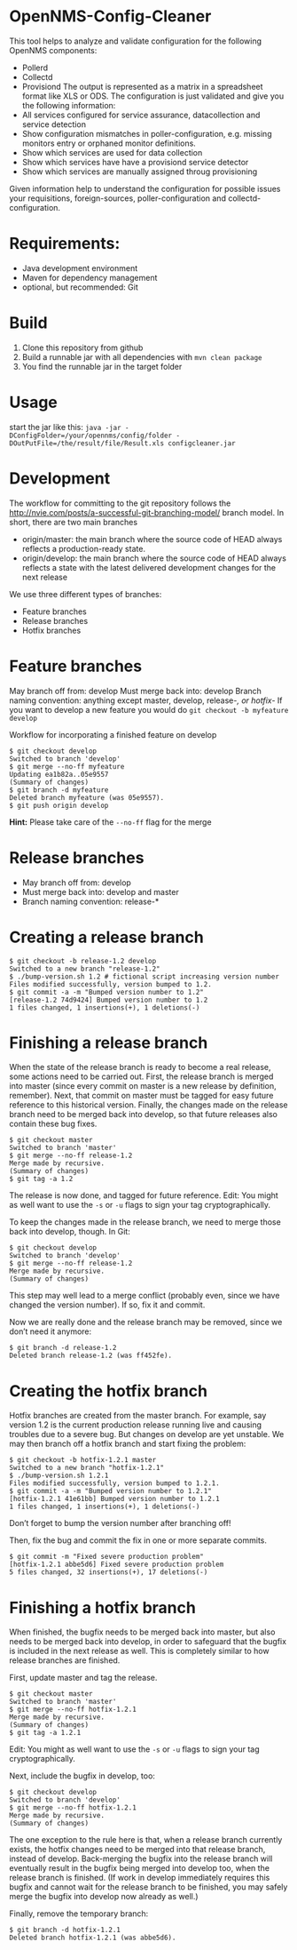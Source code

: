 OpenNMS-Config-Cleaner
======================

This tool helps to analyze and validate configuration for the following OpenNMS components:
- Pollerd
- Collectd
- Provisiond
The output is represented as a matrix in a spreadsheet format like XLS or ODS. The configuration is just validated and give you the following information:
- All services configured for service assurance, datacollection and service detection
- Show configuration mismatches in poller-configuration, e.g. missing monitors entry or orphaned monitor definitions.
- Show which services are used for data collection
- Show which services have have a provisiond service detector
- Show which services are manually assigned throug provisioning

Given information help to understand the configuration for possible issues your requisitions, foreign-sources, poller-configuration and collectd-configuration.

Requirements:
=============
- Java development environment
- Maven for dependency management
- optional, but recommended: Git

Build
=====
1. Clone this repository from github
2. Build a runnable jar with all dependencies with `mvn clean package`
3. You find the runnable jar in the target folder

Usage
=====
start the jar like this:
`java -jar -DConfigFolder=/your/opennms/config/folder -DOutPutFile=/the/result/file/Result.xls configcleaner.jar`

Development
===========
The workflow for committing to the git repository follows the http://nvie.com/posts/a-successful-git-branching-model/ branch model. In short, there are two main branches
- origin/master: the main branch where the source code of HEAD always reflects a production-ready state.
- origin/develop: the main branch where the source code of HEAD always reflects a state with the latest delivered development changes for the next release

We use three different types of branches:
- Feature branches
- Release branches
- Hotfix branches

Feature branches
================
May branch off from: develop
Must merge back into: develop
Branch naming convention: anything except master, develop, release-*, or hotfix-*
If you want to develop a new feature you would do 
`git checkout -b myfeature develop`

Workflow for incorporating a finished feature on develop

    $ git checkout develop
    Switched to branch 'develop'
    $ git merge --no-ff myfeature
    Updating ea1b82a..05e9557
    (Summary of changes)
    $ git branch -d myfeature
    Deleted branch myfeature (was 05e9557).
    $ git push origin develop

**Hint:** Please take care of the `--no-ff` flag for the merge

Release branches
================
- May branch off from: develop
- Must merge back into: develop and master
- Branch naming convention: release-*

Creating a release branch
=========================

    $ git checkout -b release-1.2 develop
    Switched to a new branch "release-1.2"
    $ ./bump-version.sh 1.2 # fictional script increasing version number
    Files modified successfully, version bumped to 1.2.
    $ git commit -a -m "Bumped version number to 1.2"
    [release-1.2 74d9424] Bumped version number to 1.2
    1 files changed, 1 insertions(+), 1 deletions(-)

Finishing a release branch
==========================
When the state of the release branch is ready to become a real release, some actions need to be carried out. First, the release branch is merged into master (since every commit on master is a new release by definition, remember). Next, that commit on master must be tagged for easy future reference to this historical version. Finally, the changes made on the release branch need to be merged back into develop, so that future releases also contain these bug fixes.

    $ git checkout master
    Switched to branch 'master'
    $ git merge --no-ff release-1.2
    Merge made by recursive.
    (Summary of changes)
    $ git tag -a 1.2
    
The release is now done, and tagged for future reference.
Edit: You might as well want to use the `-s` or `-u` <key> flags to sign your tag cryptographically.

To keep the changes made in the release branch, we need to merge those back into develop, though. In Git:

    $ git checkout develop
    Switched to branch 'develop'
    $ git merge --no-ff release-1.2
    Merge made by recursive.
    (Summary of changes)

This step may well lead to a merge conflict (probably even, since we have changed the version number). If so, fix it and commit.

Now we are really done and the release branch may be removed, since we don’t need it anymore:

    $ git branch -d release-1.2
    Deleted branch release-1.2 (was ff452fe).

Creating the hotfix branch
==========================
Hotfix branches are created from the master branch. For example, say version 1.2 is the current production release running live and causing troubles due to a severe bug. But changes on develop are yet unstable. We may then branch off a hotfix branch and start fixing the problem:

    $ git checkout -b hotfix-1.2.1 master
    Switched to a new branch "hotfix-1.2.1"
    $ ./bump-version.sh 1.2.1
    Files modified successfully, version bumped to 1.2.1.
    $ git commit -a -m "Bumped version number to 1.2.1"
    [hotfix-1.2.1 41e61bb] Bumped version number to 1.2.1
    1 files changed, 1 insertions(+), 1 deletions(-)

Don’t forget to bump the version number after branching off!

Then, fix the bug and commit the fix in one or more separate commits.

    $ git commit -m "Fixed severe production problem"
    [hotfix-1.2.1 abbe5d6] Fixed severe production problem
    5 files changed, 32 insertions(+), 17 deletions(-)

Finishing a hotfix branch
=========================

When finished, the bugfix needs to be merged back into master, but also needs to be merged back into develop, in order to safeguard that the bugfix is included in the next release as well. This is completely similar to how release branches are finished.

First, update master and tag the release.

    $ git checkout master
    Switched to branch 'master'
    $ git merge --no-ff hotfix-1.2.1
    Merge made by recursive.
    (Summary of changes)
    $ git tag -a 1.2.1

Edit: You might as well want to use the `-s` or `-u` <key> flags to sign your tag cryptographically.

Next, include the bugfix in develop, too:

    $ git checkout develop
    Switched to branch 'develop'
    $ git merge --no-ff hotfix-1.2.1
    Merge made by recursive.
    (Summary of changes)

The one exception to the rule here is that, when a release branch currently exists, the hotfix changes need to be merged into that release branch, instead of develop. Back-merging the bugfix into the release branch will eventually result in the bugfix being merged into develop too, when the release branch is finished. (If work in develop immediately requires this bugfix and cannot wait for the release branch to be finished, you may safely merge the bugfix into develop now already as well.)

Finally, remove the temporary branch:

    $ git branch -d hotfix-1.2.1
    Deleted branch hotfix-1.2.1 (was abbe5d6).

